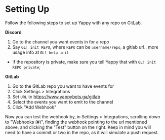 # Setting Up

Follow the following steps to set up Yappy with any repo on GitLab.

**Discord**
1. Go to the channel you want events in for a repo
2. Say `GL! init REPO`, where `REPO` can be `username/repo`, a gitlab url.. more usage info at `GL! help init`
  - If the repository is private, make sure you tell Yappy that with `GL! init REPO private`;

**GitLab**
1. Go to the GitLab repo you want to have events for
2. Click Settings > Integrations
3. Set `URL` to https://www.yappybots.ga/gitlab
4. Select the events you want to emit to the channel
5. Click "Add Webhook"

Now you can test the webhook by, in Settings > Integrations, scrolling down to "Webhooks (#)", finding the webhook pointing to the url mentioned above, and clicking the "Test" button on the right.
Keep in mind you will need to have a commit or two in the repo, as it will simulate a push request.
